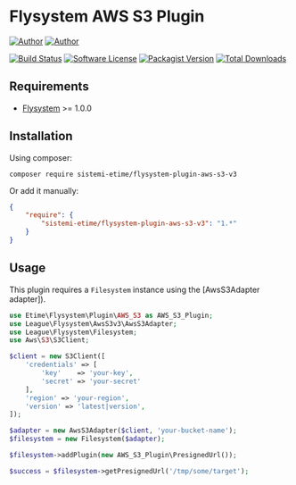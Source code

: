 # Flysystem AWS S3 Plugin

[![Author](http://img.shields.io/badge/author-mauro.braggio.svg?style=flat-square)](https://www.e-time.it)
[![Author](https://img.shields.io/badge/author-www.e--time.it-blue.svg?style=flat-square)](https://www.e-time.it)

[![Build Status](https://img.shields.io/travis/sistemi-etime/flysystem-plugin-aws-s3-v3/master.svg?style=flat-square)](https://travis-ci.org/sistemi-etime/flysystem-plugin-aws-s3-v3)
[![Software License](https://img.shields.io/badge/license-MIT-brightgreen.svg?style=flat-square)](LICENSE)
[![Packagist Version](https://img.shields.io/packagist/v/sistemi-etime/flysystem-plugin-aws-s3-v3.svg?style=flat-square)](https://packagist.org/packages/sistemi-etime/flysystem-plugin-aws-s3-v3)
[![Total Downloads](https://img.shields.io/packagist/dt/sistemi-etime/flysystem-plugin-aws-s3-v3.svg?style=flat-square)](https://packagist.org/packages/sistemi-etime/flysystem-plugin-aws-s3-v3)

## Requirements

+ [Flysystem](http://flysystem.thephpleague.com/) >= 1.0.0

## Installation

Using composer:

```
composer require sistemi-etime/flysystem-plugin-aws-s3-v3
```

Or add it manually:

```json
{
    "require": {
        "sistemi-etime/flysystem-plugin-aws-s3-v3": "1.*"
    }
}
```

## Usage

This plugin requires a `Filesystem` instance using the [AwsS3Adapter adapter]).

```php
use Etime\Flysystem\Plugin\AWS_S3 as AWS_S3_Plugin;
use League\Flysystem\AwsS3v3\AwsS3Adapter;
use League\Flysystem\Filesystem;
use Aws\S3\S3Client;

$client = new S3Client([
    'credentials' => [
        'key'    => 'your-key',
        'secret' => 'your-secret'
    ],
    'region' => 'your-region',
    'version' => 'latest|version',
]);

$adapter = new AwsS3Adapter($client, 'your-bucket-name');
$filesystem = new Filesystem($adapter);

$filesystem->addPlugin(new AWS_S3_Plugin\PresignedUrl());

$success = $filesystem->getPresignedUrl('/tmp/some/target');
```
